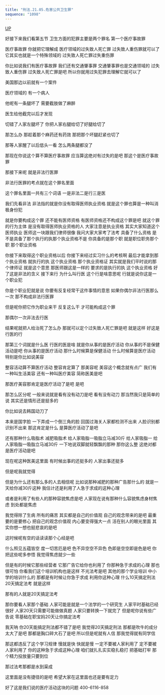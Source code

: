 ```yaml
---
title: "刑法.21.05.危害公共卫生罪"
sequence: "1098"
---
```


[UP](/law/civil-law-index.html)

好接下来我们看第五节
卫生方面的犯罪主要是两个罪名
第一个医疗事故罪

医疗事故罪
你就把它理解成
医疗领域的过失致人死亡罪
过失致人重伤罪就可以了
它其实也就是一个特殊领域的
过失致人死亡罪过失重伤罪

你比如说我们有医疗事故罪
我们还有交通肇事罪
交通肇事罪也是交通领域的
过失致人重伤罪
过失致人死亡罪是吧
所以你就用过失犯罪去理解它就可以了

美国那边以前就有一个案件

医疗领域的
有一个病人

他呢有一条腿坏了
需要截肢做了麻醉

医生给他截完以后才发现

切错了人家左腿坏了
你把人家右腿给切了好腿给切了

那怎么办
那趁着那个麻药还有药效
那把那个坏腿赶紧也切了

那等人家醒了以后低头一看
怎么两条腿都没了

那现在你说这个算不算医疗事故罪
应当算这绝对有过失的是吧
那这个是医疗事故罪

那接下来呢
就是非法行医罪

非法行医罪的考点就在这个罪名里面

这个罪名里面一共有三个词语
一是非法二是行三是医

我们先看非法
非法指的就是你没有取得医师执业资格
就是这个罪也算是一种叫消极身份犯

就是你要构成这个罪
还不能有医师资格
有医师资格还不构成这个罪是吧
就这个罪的行为主体
是没有取得医师执业资格的人
大家注意是执业资格
其实大家知道这个医师执业
医师这一块跟我们律师很像
我问大家大家考了法考
具备了什么资格
是不是具备了那个执行的执那个执业资格不是
你具备的是那个职
就是职位职务那个职
那个职业资格

你接下来取得这个职业资格以后
你接下来经过实习什么的考核啊
最后才能拿到那个执业资格
就执行的执
这个执业资格
那个执业资格证
其实就是我们平时说的那个律师证
就是这个意思
那医师跟这是一样的
要求的是执行的执
这个执业资格
好了这是非法的含义
接下来行
为什么叫行医
这个行是啥意思呢
行就是说你这是一个职业犯

你是个职业犯就是说
你要有反复经常干这件事情的意思
如果你偶尔非法行医那么一次
那不构成非法行医罪

但是呢你把它作为职业来干
反复这么干
才可能构成这个罪

那偶尔一次非法去行医

结果呢就把人给治死了怎么办
那就可以定个过失致人死亡罪是吧
就是这样
好这是行医的行

那第三个词就是什么医
行医的医是啥
就是你从事的是医疗活动
你从事的不是保健活动是吧
你从事的是医疗活动
那什么时候算是保健活动
什么时候算是医疗活动
特别是你比如说美容

整容活动算不算医疗活动
整容肯定算了
那美容呢
美容这个概念就有点广
我们有一种叫生活美容
还有一种叫医疗美容
简称医美是吧

那医疗美容那肯定是医疗活动了是吧
是吧

那怎么区分呢
一般来说就是看有没有动刀是吧
看有没有动刀
那当然我只是简单的说
其实还是情形还是挺多的

你比如说去韩国动刀了

本来是国字脸
一下弄成一个倒三角的脸
回国过海关人家都检测不出来
人脸识别都识别不出来
那这肯定是什么
是算医疗活动了是吧

还有那种什么吸脂术
减肥吸脂术
给人家吸脂一吸脂立马减30斤
给人家吸脂一
给人家吸脂一吸脂立马减30斤
一下地说双脚就轻飘飘的那种
那你这么整
这绝对都是医疗活动是吧

现在呢这种医美这里面
有时候出事的还挺多的
人家出事还挺多

但是呢我就觉得

但是为什么还有那么多的人去相信呢
比如说那种减肥的那种广告那什么的
就是一天给你减30斤这种
我估计还是利用了人急于求成的这种心理

或者是利用了有些人的那种容貌焦虑是吧
人家现在说有那种什么容貌焦虑身材焦虑
到处都是焦虑

我觉得除了生病
所有的痛苦
其实都是自己的价值观
自己的观念带来的是吧
最重要的是要修心
把自己的观念价值观
内心要变得强大一点
活在别人的眼光里面
其实你想一想也挺悲哀的是吧

这时候呢有空的话读读那个心经是吧

什么照见五蕴皆空
度一切苦厄是吧
色不异空空不异色
色即是空空即是色是吧
你把这些呢多参悟
我觉得焦虑就少一些

但是有的时候它那些经营者
它那广告它给你也利用了
你那种急于求成的心理
那也很可怕
你看我们这个培训机构也是这样
不光法考是吧
其他的那个学业培训
中小学的培训什么的
那都是有时候让你急于求成
利用你这种心理
什么10天搞定刑法20天搞定法考
就是这样

那有的人就是20天搞定法考

那你要看人家那个基础
人家可能是就是一个法学的一个研究生
人家平时基础已经很好
人家20天只需要可能做做真题
人家只要转换一下就完了
但是呢你说有些广告说
零基础在职宝妈20天让你搞定法考

我天呐
你20天能搞定刑法都不错了是吧
我觉得20天搞定刑法
那都是吹牛的成分太大了是吧
那都是胸口碎大石了是吧
所以但是呢就有人信
那我觉得就有同学信

那这都违反了这个学习规律
慢就是快
快就是慢
一定不要被人家利用了
定不要被人家利用了
你的这种急于求成这种心理
咱们就扎扎实实稳扎稳打
把基础打牢
那个精力投放量只要到位

那过法考那都是水到渠成

这里面是没有捷径的是吧
希望大家在这里面也还是要有定力

好了这是我们说的医疗活动这块的问题
400-6116-858

